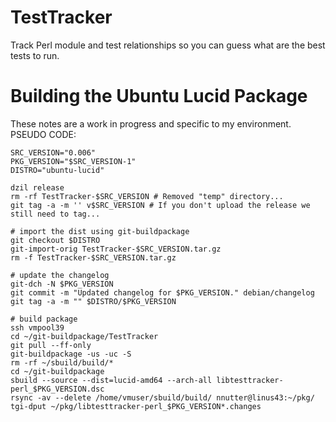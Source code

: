 TestTracker
===========

Track Perl module and test relationships so you can guess what are the best tests to run.

Building the Ubuntu Lucid Package
=================================

These notes are a work in progress and specific to my environment. PSEUDO CODE:

    SRC_VERSION="0.006"
    PKG_VERSION="$SRC_VERSION-1"
    DISTRO="ubuntu-lucid"

    dzil release
    rm -rf TestTracker-$SRC_VERSION # Removed "temp" directory...
    git tag -a -m '' v$SRC_VERSION # If you don't upload the release we still need to tag...

    # import the dist using git-buildpackage
    git checkout $DISTRO
    git-import-orig TestTracker-$SRC_VERSION.tar.gz
    rm -f TestTracker-$SRC_VERSION.tar.gz

    # update the changelog
    git-dch -N $PKG_VERSION
    git commit -m "Updated changelog for $PKG_VERSION." debian/changelog
    git tag -a -m "" $DISTRO/$PKG_VERSION

    # build package
    ssh vmpool39
    cd ~/git-buildpackage/TestTracker
    git pull --ff-only
    git-buildpackage -us -uc -S
    rm -rf ~/sbuild/build/*
    cd ~/git-buildpackage
    sbuild --source --dist=lucid-amd64 --arch-all libtesttracker-perl_$PKG_VERSION.dsc
    rsync -av --delete /home/vmuser/sbuild/build/ nnutter@linus43:~/pkg/
    tgi-dput ~/pkg/libtesttracker-perl_$PKG_VERSION*.changes
